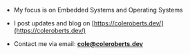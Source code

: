 - My focus is on Embedded Systems and Operating Systems

- I post updates and blog on [https://coleroberts.dev/](https://coleroberts.dev/)

- Contact me via email: **cole@coleroberts.dev**
